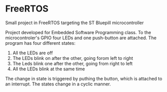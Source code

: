 # FreeRTOS
Small project in FreeRTOS targeting the ST Bluepill microcontroller 

Project developed for Embedded Software Programming class. To the microcontroler's GPIO four LEDs and one push-button are attached. The program has four different states:

1. All the LEDs are off
2. The LEDs blink on after the other, going forom left to right
3. The Leds blink one after the other, going from right to left
4. All the LEDs blink at the same time

The change in state is triggered by puthing the button, which is attached to an interrupt. The states change in a cyclic manner.
